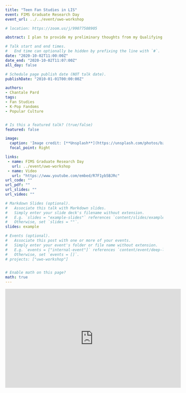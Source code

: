 ```yaml
---
title: "Teen Fan Studies in LIS"
event: FIMS Graduate Research Day
event_url: ../../event/uwo-workshop

# location: https://zoom.us/j/99077508905

abstract: I plan to provide my preliminary thoughts from my Qualifying Exams reading list, where I'm reading about Teen K-Pop Fandoms and the gap this research area can fill in the body of LIS Fan Studies literature. I'll also be looking at how this ties in to LIS through the notion of public libraries as "Arbiters of Taste".

# Talk start and end times.
#   End time can optionally be hidden by prefixing the line with `#`.
date: "2020-10-02T11:00:00Z"
date_end: "2020-10-02T11:07:00Z"
all_day: false

# Schedule page publish date (NOT talk date).
publishDate: "2010-01-01T00:00:00Z"

authors:
- Chantale Pard
tags: 
- Fan Studies
- K-Pop Fandoms
- Popular Culture


# Is this a featured talk? (true/false)
featured: false

image:
  caption: 'Image credit: [**Unsplash**](https://unsplash.com/photos/bzdhc5b3Bxs)'
  focal_point: Right

links:
 - name: FIMS Graduate Research Day
   url: ../event/uwo-workshop
 - name: Video
   url: "https://www.youtube.com/embed/R7F1yb5BJRc"
url_code: ""
url_pdf: ""
url_slides: ""
url_video: ""

# Markdown Slides (optional).
#   Associate this talk with Markdown slides.
#   Simply enter your slide deck's filename without extension.
#   E.g. `slides = "example-slides"` references `content/slides/example-slides.md`.
#   Otherwise, set `slides = ""`.
slides: example

# Events (optional).
#   Associate this post with one or more of your events.
#   Simply enter your event's folder or file name without extension.
#   E.g. `events = ["internal-event"]` references `content/event/deep-learning/index.md`.
#   Otherwise, set `events = []`.
# projects: ["uwo-workshop"]


# Enable math on this page?
math: true
---
```


<iframe width="560" height="315" src="https://www.youtube.com/embed/R7F1yb5BJRc" frameborder="0" allow="accelerometer; autoplay; clipboard-write; encrypted-media; gyroscope; picture-in-picture" allowfullscreen></iframe>
